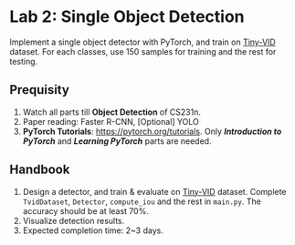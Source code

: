 # Lab 2: Single Object Detection

Implement a single object detector with PyTorch, and train on [Tiny-VID](http://xinggangw.info/data/tiny_vid.zip)
dataset.
For each classes, use 150 samples for training and the rest for testing.

## Prequisity

1. Watch all parts till **Object Detection** of CS231n.
2. Paper reading: Faster R-CNN, [Optional] YOLO
3. **PyTorch Tutorials**: <https://pytorch.org/tutorials>. Only ***Introduction to PyTorch*** and ***Learning PyTorch***
   parts are needed.

## Handbook

1. Design a detector, and train & evaluate on [Tiny-VID](http://xinggangw.info/data/tiny_vid.zip) dataset.
   Complete `TvidDataset`, `Detector`, `compute_iou` and the rest in `main.py`.
   The accuracy should be at least 70%.
2. Visualize detection results.
3. Expected completion time: 2~3 days.
